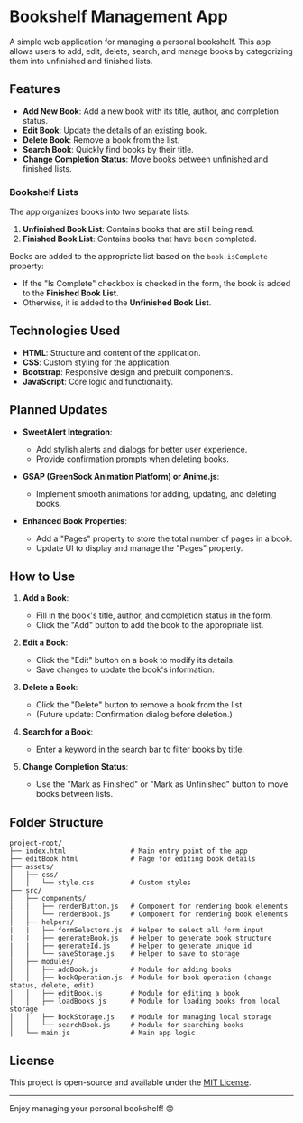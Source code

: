 # Bookshelf Management App

A simple web application for managing a personal bookshelf. This app allows users to add, edit, delete, search, and manage books by categorizing them into unfinished and finished lists.

## Features

- **Add New Book**: Add a new book with its title, author, and completion status.
- **Edit Book**: Update the details of an existing book.
- **Delete Book**: Remove a book from the list.
- **Search Book**: Quickly find books by their title.
- **Change Completion Status**: Move books between unfinished and finished lists.

### Bookshelf Lists
The app organizes books into two separate lists:
1. **Unfinished Book List**: Contains books that are still being read.
2. **Finished Book List**: Contains books that have been completed.

Books are added to the appropriate list based on the `book.isComplete` property:
- If the "Is Complete" checkbox is checked in the form, the book is added to the **Finished Book List**.
- Otherwise, it is added to the **Unfinished Book List**.

## Technologies Used

- **HTML**: Structure and content of the application.
- **CSS**: Custom styling for the application.
- **Bootstrap**: Responsive design and prebuilt components.
- **JavaScript**: Core logic and functionality.

## Planned Updates

- **SweetAlert Integration**:
  - Add stylish alerts and dialogs for better user experience.
  - Provide confirmation prompts when deleting books.

- **GSAP (GreenSock Animation Platform) or Anime.js**:
  - Implement smooth animations for adding, updating, and deleting books.

- **Enhanced Book Properties**:
  - Add a "Pages" property to store the total number of pages in a book.
  - Update UI to display and manage the "Pages" property.

## How to Use

1. **Add a Book**:
   - Fill in the book's title, author, and completion status in the form.
   - Click the "Add" button to add the book to the appropriate list.

2. **Edit a Book**:
   - Click the "Edit" button on a book to modify its details.
   - Save changes to update the book's information.

3. **Delete a Book**:
   - Click the "Delete" button to remove a book from the list.
   - (Future update: Confirmation dialog before deletion.)

4. **Search for a Book**:
   - Enter a keyword in the search bar to filter books by title.

5. **Change Completion Status**:
   - Use the "Mark as Finished" or "Mark as Unfinished" button to move books between lists.

## Folder Structure

```
project-root/
├── index.html                # Main entry point of the app
├── editBook.html             # Page for editing book details
├── assets/
│   ├── css/
│   │   └── style.css         # Custom styles
├── src/
│   ├── components/
|   |   ├── renderButton.js   # Component for rendering book elements
│   │   └── renderBook.js     # Component for rendering book elements
│   ├── helpers/
|   |   ├── formSelectors.js  # Helper to select all form input
|   |   ├── generateBook.js   # Helper to generate book structure
|   |   ├── generateId.js     # Helper to generate unique id
|   |   └── saveStorage.js    # Helper to save to storage
│   ├── modules/
│   │   ├── addBook.js        # Module for adding books
│   │   ├── bookOperation.js  # Module for book operation (change status, delete, edit)
│   │   ├── editBook.js       # Module for editing a book
│   │   ├── loadBooks.js      # Module for loading books from local storage
│   │   ├── bookStorage.js    # Module for managing local storage
│   │   └── searchBook.js     # Module for searching books
│   └── main.js               # Main app logic
```

## License
This project is open-source and available under the [MIT License](LICENSE).

---

Enjoy managing your personal bookshelf! 😊
